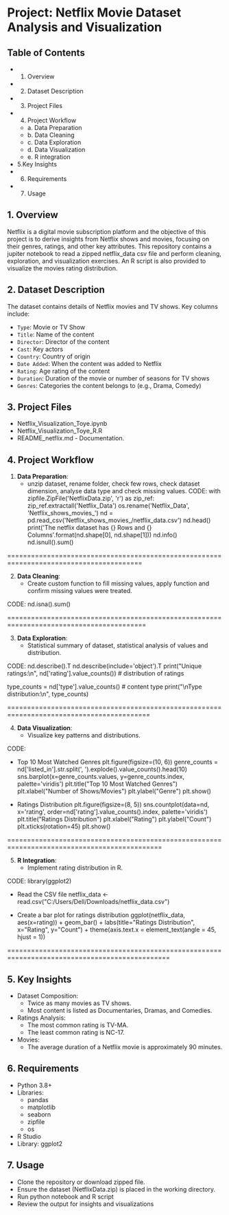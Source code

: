 # Project: Netflix Movie Dataset Analysis and Visualization

## Table of Contents
* 1. Overview
* 2. Dataset Description
* 3. Project Files
* 4. Project Workflow
    * a. Data Preparation
    * b. Data Cleaning
    * c. Data Exploration
    * d. Data Visualization
    * e. R integration
* 5.Key Insights
* 6. Requirements
* 7. Usage

## 1. Overview
Netflix is a digital movie subscription platform and the objective of this project is to derive insights from Netflix shows and movies, focusing on their genres, ratings, and other key attributes. This repository contains a jupiter notebook to read a zipped netflix_data csv file and perform cleaning, exploration, and visualization exercises. An R script is also provided to visualize the movies rating distribution.

## 2. Dataset Description
The dataset contains details of Netflix movies and TV shows. Key columns include:

* `Type`: Movie or TV Show
* `Title`: Name of the content
* `Director`: Director of the content
* `Cast`: Key actors
* `Country`: Country of origin
* `Date Added`: When the content was added to Netflix
* `Rating`: Age rating of the content
* `Duration`: Duration of the movie or number of seasons for TV shows
* `Genres`: Categories the content belongs to (e.g., Drama, Comedy)

## 3. Project Files
* Netflix_Visualization_Toye.ipynb 
* Netflix_Visualization_Toye_R.R 
* README_netflix.md - Documentation.

## 4. Project Workflow
1. **Data Preparation**: 
   - unzip dataset, rename folder, check few rows, check dataset dimension, analyse data type and check missing values.
CODE:
  with zipfile.ZipFile('NetflixData.zip', 'r') as zip_ref:
    zip_ref.extractall('Netflix_Data')
os.rename('Netflix_Data', 'Netflix_shows_movies_')
nd = pd.read_csv('Netflix_shows_movies_/netflix_data.csv')
nd.head()
print('The netflix dataset has {} Rows and {} Columns'.format(nd.shape[0], nd.shape[1]))
nd.info()
nd.isnull().sum()

========================================================================================

2. **Data Cleaning**: 
   - Create custom function to fill missing values, apply function and confirm missing values were treated.

CODE:
nd.isna().sum()

=========================================================================================

3. **Data Exploration**: 
   - Statistical summary of dataset, statistical analysis of values and distribution.

CODE:
nd.describe().T
nd.describe(include='object').T
print("Unique ratings:\n", nd['rating'].value_counts()) # distribution of ratings

type_counts = nd['type'].value_counts()        # content type
print("\nType distribution:\n", type_counts)

==========================================================================================

4. **Data Visualization**: 
   - Visualize key patterns and distributions.
   
 CODE:
* Top 10 Most Watched Genres 
plt.figure(figsize=(10, 6))
genre_counts = nd['listed_in'].str.split(', ').explode().value_counts().head(10)
sns.barplot(x=genre_counts.values, y=genre_counts.index, palette='viridis')
plt.title("Top 10 Most Watched Genres")
plt.xlabel("Number of Shows/Movies")
plt.ylabel("Genre")
plt.show()

* Ratings Distribution
plt.figure(figsize=(8, 5))
sns.countplot(data=nd, x='rating', order=nd['rating'].value_counts().index, palette='viridis')
plt.title("Ratings Distribution")
plt.xlabel("Rating")
plt.ylabel("Count")
plt.xticks(rotation=45)
plt.show()

=============================================================================================

5. **R Integration**: 
   - Implement rating distribution in R.

CODE:
library(ggplot2)

* Read the CSV file
netflix_data <- read.csv("C:/Users/Dell/Downloads/netflix_data.csv")

* Create a bar plot for ratings distribution
ggplot(netflix_data, aes(x=rating)) +
  geom_bar() +
  labs(title="Ratings Distribution", x="Rating", y="Count") +
  theme(axis.text.x = element_text(angle = 45, hjust = 1))
  
===============================================================================================  

## 5. Key Insights
* Dataset Composition:
    * Twice as many movies as TV shows.
    * Most content is listed as Documentaries, Dramas, and Comedies.
 * Ratings Analysis:
    * The most common rating is TV-MA.
    * The least common rating is NC-17.
* Movies:
    * The average duration of a Netflix movie is approximately 90 minutes.


## 6. Requirements
* Python 3.8+
* Libraries:
    * pandas
    * matplotlib
    * seaborn
    * zipfile
    * os
* R Studio
* Library: ggplot2

## 7. Usage

* Clone the repository or download zipped file.
* Ensure the dataset (NetflixData.zip) is placed in the working directory.
* Run python notebook and R script
* Review the output for insights and visualizations



```python

```

